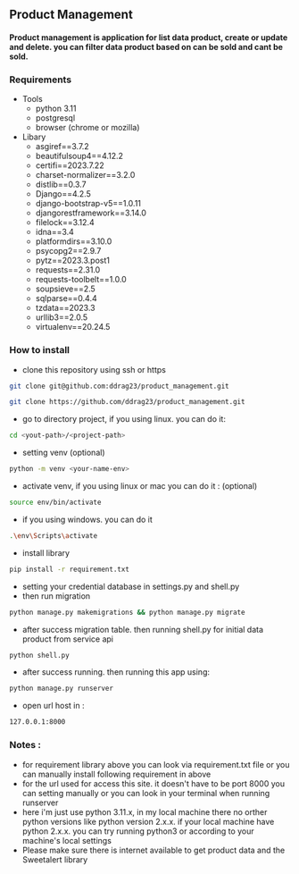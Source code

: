 ## Product Management
#### Product management is application for list data product, create or update and delete. you can filter data product based on can be sold and cant be sold.

### Requirements

- Tools
  - python 3.11
  - postgresql
  - browser (chrome or mozilla)
- Libary
    - asgiref==3.7.2
    - beautifulsoup4==4.12.2
    - certifi==2023.7.22
    - charset-normalizer==3.2.0
    - distlib==0.3.7
    - Django==4.2.5
    - django-bootstrap-v5==1.0.11
    - djangorestframework==3.14.0
    - filelock==3.12.4
    - idna==3.4
    - platformdirs==3.10.0
    - psycopg2==2.9.7
    - pytz==2023.3.post1
    - requests==2.31.0
    - requests-toolbelt==1.0.0
    - soupsieve==2.5
    - sqlparse==0.4.4
    - tzdata==2023.3
    - urllib3==2.0.5
    - virtualenv==20.24.5


### How to install
- clone this repository using ssh or https
```bash
git clone git@github.com:ddrag23/product_management.git
```
```bash
git clone https://github.com/ddrag23/product_management.git
```
- go to directory project, if you using linux. you can do it:
```bash
cd <yout-path>/<project-path>
```
- setting venv (optional)
```bash
python -m venv <your-name-env>
```
- activate venv, if you using linux or mac you can do it : (optional)
```bash
source env/bin/activate
```
- if you using windows. you can do it
```bash
.\env\Scripts\activate
```
- install library
```bash
pip install -r requirement.txt
```
- setting your credential database in settings.py and shell.py
- then run migration
```bash
python manage.py makemigrations && python manage.py migrate
```
- after success migration table. then running shell.py for initial data product from service api
```bash
python shell.py
```
- after success running. then running this app using:
```bash
python manage.py runserver
```
- open url host in :
```bash
127.0.0.1:8000
```
### Notes :
- for requirement library above you can look via requirement.txt file or you can manually install following requirement in above
- for the url used for access this site. it doesn't have to be port 8000  you can setting manually or you can look in your terminal when running runserver
- here i'm just use python 3.11.x, in my local machine there no orther python versions like python version 2.x.x. if your local machine have python 2.x.x. you can try running python3 or according to your machine's local settings
- Please make sure there is internet available to get product data and the Sweetalert library